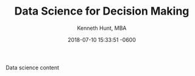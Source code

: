 ﻿---
layout: Writing
title:  "Data Science for Decision Making"
date:   2018-07-10 15:33:51 -0600
author: "Kenneth Hunt, MBA"
---

Data science content
